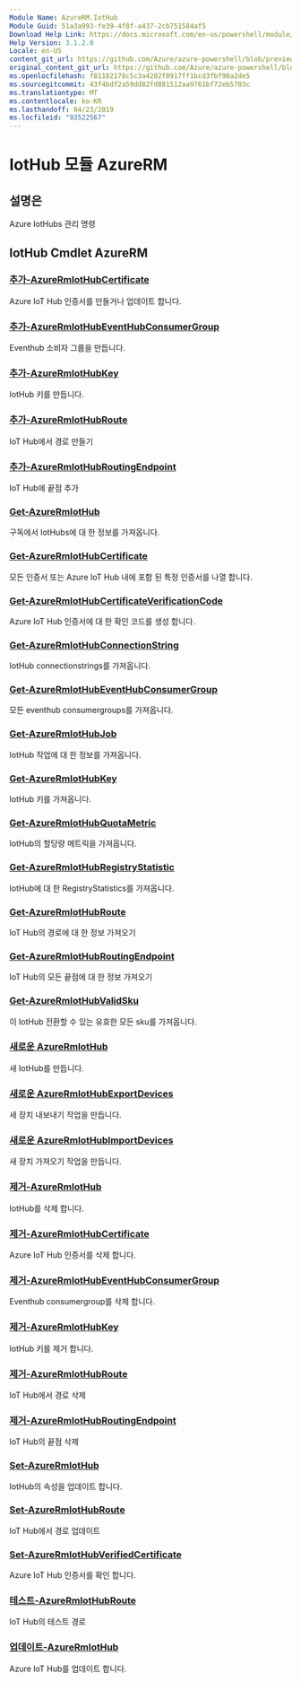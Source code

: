 ```yaml
---
Module Name: AzureRM.IotHub
Module Guid: 51a3a993-fe39-4f8f-a437-2cb751584af5
Download Help Link: https://docs.microsoft.com/en-us/powershell/module/azurerm.iothub
Help Version: 3.1.2.0
Locale: en-US
content_git_url: https://github.com/Azure/azure-powershell/blob/preview/src/ResourceManager/IotHub/Commands.IotHub/help/AzureRM.IotHub.md
original_content_git_url: https://github.com/Azure/azure-powershell/blob/preview/src/ResourceManager/IotHub/Commands.IotHub/help/AzureRM.IotHub.md
ms.openlocfilehash: f81182178c5c3a4282f0917ff1bcd3fbf90a2de5
ms.sourcegitcommit: 43f4bdf2a59dd82fd881512aa9761bf72eb5703c
ms.translationtype: MT
ms.contentlocale: ko-KR
ms.lasthandoff: 04/23/2019
ms.locfileid: "93522567"
---
```

# IotHub 모듈 AzureRM
## 설명은
Azure IotHubs 관리 명령

## IotHub Cmdlet AzureRM
### [추가-AzureRmIotHubCertificate](Add-AzureRmIotHubCertificate.md)
Azure IoT Hub 인증서를 만들거나 업데이트 합니다.

### [추가-AzureRmIotHubEventHubConsumerGroup](Add-AzureRmIotHubEventHubConsumerGroup.md)
Eventhub 소비자 그룹을 만듭니다.

### [추가-AzureRmIotHubKey](Add-AzureRmIotHubKey.md)
IotHub 키를 만듭니다.

### [추가-AzureRmIotHubRoute](Add-AzureRmIotHubRoute.md)
IoT Hub에서 경로 만들기

### [추가-AzureRmIotHubRoutingEndpoint](Add-AzureRmIotHubRoutingEndpoint.md)
IoT Hub에 끝점 추가

### [Get-AzureRmIotHub](Get-AzureRmIotHub.md)
구독에서 IotHubs에 대 한 정보를 가져옵니다.

### [Get-AzureRmIotHubCertificate](Get-AzureRmIotHubCertificate.md)
모든 인증서 또는 Azure IoT Hub 내에 포함 된 특정 인증서를 나열 합니다. 

### [Get-AzureRmIotHubCertificateVerificationCode](Get-AzureRmIotHubCertificateVerificationCode.md)
Azure IoT Hub 인증서에 대 한 확인 코드를 생성 합니다. 

### [Get-AzureRmIotHubConnectionString](Get-AzureRmIotHubConnectionString.md)
IotHub connectionstrings를 가져옵니다.

### [Get-AzureRmIotHubEventHubConsumerGroup](Get-AzureRmIotHubEventHubConsumerGroup.md)
모든 eventhub consumergroups를 가져옵니다.

### [Get-AzureRmIotHubJob](Get-AzureRmIotHubJob.md)
IotHub 작업에 대 한 정보를 가져옵니다.

### [Get-AzureRmIotHubKey](Get-AzureRmIotHubKey.md)
IotHub 키를 가져옵니다.

### [Get-AzureRmIotHubQuotaMetric](Get-AzureRmIotHubQuotaMetric.md)
IotHub의 할당량 메트릭을 가져옵니다.

### [Get-AzureRmIotHubRegistryStatistic](Get-AzureRmIotHubRegistryStatistic.md)
IotHub에 대 한 RegistryStatistics를 가져옵니다.

### [Get-AzureRmIotHubRoute](Get-AzureRmIotHubRoute.md)
IoT Hub의 경로에 대 한 정보 가져오기

### [Get-AzureRmIotHubRoutingEndpoint](Get-AzureRmIotHubRoutingEndpoint.md)
IoT Hub의 모든 끝점에 대 한 정보 가져오기

### [Get-AzureRmIotHubValidSku](Get-AzureRmIotHubValidSku.md)
이 IotHub 전환할 수 있는 유효한 모든 sku를 가져옵니다.

### [새로운 AzureRmIotHub](New-AzureRmIotHub.md)
새 IotHub를 만듭니다.

### [새로운 AzureRmIotHubExportDevices](New-AzureRmIotHubExportDevices.md)
새 장치 내보내기 작업을 만듭니다.

### [새로운 AzureRmIotHubImportDevices](New-AzureRmIotHubImportDevices.md)
새 장치 가져오기 작업을 만듭니다.

### [제거-AzureRmIotHub](Remove-AzureRmIotHub.md)
IotHub를 삭제 합니다.

### [제거-AzureRmIotHubCertificate](Remove-AzureRmIotHubCertificate.md)
Azure IoT Hub 인증서를 삭제 합니다.

### [제거-AzureRmIotHubEventHubConsumerGroup](Remove-AzureRmIotHubEventHubConsumerGroup.md)
Eventhub consumergroup를 삭제 합니다.

### [제거-AzureRmIotHubKey](Remove-AzureRmIotHubKey.md)
IotHub 키를 제거 합니다.

### [제거-AzureRmIotHubRoute](Remove-AzureRmIotHubRoute.md)
IoT Hub에서 경로 삭제

### [제거-AzureRmIotHubRoutingEndpoint](Remove-AzureRmIotHubRoutingEndpoint.md)
IoT Hub의 끝점 삭제

### [Set-AzureRmIotHub](Set-AzureRmIotHub.md)
IotHub의 속성을 업데이트 합니다.

### [Set-AzureRmIotHubRoute](Set-AzureRmIotHubRoute.md)
IoT Hub에서 경로 업데이트

### [Set-AzureRmIotHubVerifiedCertificate](Set-AzureRmIotHubVerifiedCertificate.md)
Azure IoT Hub 인증서를 확인 합니다. 

### [테스트-AzureRmIotHubRoute](Test-AzureRmIotHubRoute.md)
IoT Hub의 테스트 경로

### [업데이트-AzureRmIotHub](Update-AzureRmIotHub.md)
Azure IoT Hub를 업데이트 합니다.

